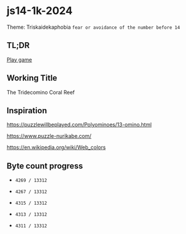 # js14-1k-2024

Theme: Triskaidekaphobia `fear or avoidance of the number before 14`

## TL;DR

[Play game](https://supernapie.github.io/js14-1k-2024/game/)

## Working Title

The Tridecomino Coral Reef

## Inspiration

https://puzzlewillbeplayed.com/Polyominoes/13-omino.html

https://www.puzzle-nurikabe.com/

https://en.wikipedia.org/wiki/Web_colors

## Byte count progress

-     4269 / 13312
-     4267 / 13312
-     4315 / 13312
-     4313 / 13312
-     4311 / 13312
